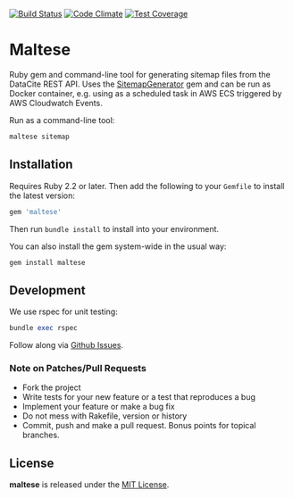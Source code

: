 [![Build Status](https://travis-ci.org/datacite/maltese.svg?branch=master)](https://travis-ci.org/datacite/maltese)
[![Code Climate](https://codeclimate.com/github/datacite/maltese/badges/gpa.svg)](https://codeclimate.com/github/datacite/maltese)
[![Test Coverage](https://codeclimate.com/github/datacite/maltese/badges/coverage.svg)](https://codeclimate.com/github/datacite/maltese/coverage)

# Maltese

Ruby gem and command-line tool for generating sitemap files from the DataCite REST API. Uses the [SitemapGenerator](https://github.com/kjvarga/sitemap_generator) gem and can be run as Docker container, e.g. using as a scheduled task in AWS ECS triggered by AWS Cloudwatch Events.

Run as a command-line tool:

```ruby
maltese sitemap
```

## Installation

Requires Ruby 2.2 or later. Then add the following to your `Gemfile` to install the
latest version:

```ruby
gem 'maltese'
```

Then run `bundle install` to install into your environment.

You can also install the gem system-wide in the usual way:

```bash
gem install maltese
```

## Development

We use rspec for unit testing:

```ruby
bundle exec rspec
```

Follow along via [Github Issues](https://github.com/datacite/toccatore/issues).

### Note on Patches/Pull Requests

* Fork the project
* Write tests for your new feature or a test that reproduces a bug
* Implement your feature or make a bug fix
* Do not mess with Rakefile, version or history
* Commit, push and make a pull request. Bonus points for topical branches.

## License

**maltese** is released under the [MIT License](https://github.com/datacite/maltese/blob/master/LICENSE.md).
